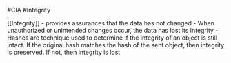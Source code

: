 #CIA #Integrity

[[Integrity]] - provides assurances that the data has not changed
	- When unauthorized or unintended changes occur, the data has lost its integrity
	- Hashes are technique used to determine if the integrity of an object is still intact. If the original hash matches the hash of the sent object, then integrity is preserved. If not, then integrity is lost